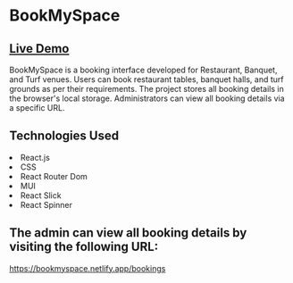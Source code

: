 <h1>BookMySpace</h1>

<h2><a href="https://bookmyspace.netlify.app">Live Demo</a></h2>

<p>BookMySpace is a booking interface developed for Restaurant, Banquet, and Turf venues. Users can book restaurant tables, banquet halls, and turf grounds as per their requirements. The project stores all booking details in the browser's local storage. Administrators can view all booking details via a specific URL.</p>

<h2>Technologies Used</h2>

<li>React.js</li>
<li>CSS</li>
<li>React Router Dom</li>
<li>MUI</li>
<li>React Slick</li>
<li>React Spinner</li>

<h2>The admin can view all booking details by visiting the following URL: </h2>

<a>https://bookmyspace.netlify.app/bookings</a>
